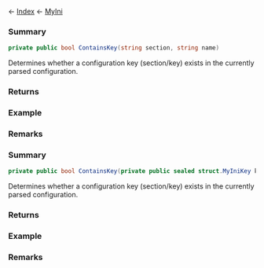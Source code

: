 ← [Index](Api-Index) ← [MyIni](VRage.Game.ModAPI.Ingame.Utilities.MyIni)

### Summary

```csharp
private public bool ContainsKey(string section, string name)
```

Determines whether a configuration key (section/key) exists in the currently parsed configuration.

### Returns



### Example

### Remarks

### Summary

```csharp
private public bool ContainsKey(private public sealed struct.MyIniKey key)
```

Determines whether a configuration key (section/key) exists in the currently parsed configuration.

### Returns



### Example

### Remarks

